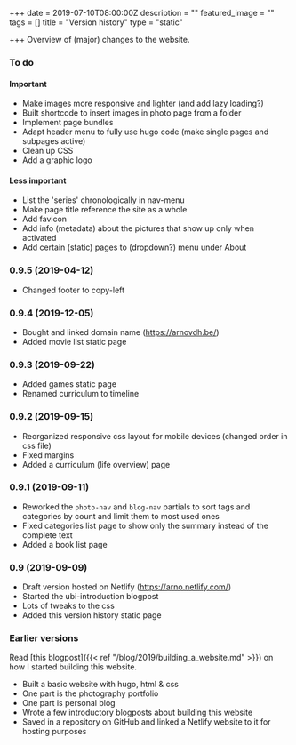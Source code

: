+++
date = 2019-07-10T08:00:00Z
description = ""
featured_image = ""
tags = []
title = "Version history"
type = "static"

+++
Overview of (major) changes to the website.

### To do

#### Important

* Make images more responsive and lighter (and add lazy loading?)
* Built shortcode to insert images in photo page from a folder
* Implement page bundles
* Adapt header menu to fully use hugo code (make single pages and subpages active)
* Clean up CSS
* Add a graphic logo

#### Less important

* List the 'series' chronologically in nav-menu
* Make page title reference the site as a whole
* Add favicon
* Add info (metadata) about the pictures that show up only when activated
* Add certain (static) pages to (dropdown?) menu under About

### 0.9.5 (2019-04-12)

* Changed footer to copy-left

### 0.9.4 (2019-12-05)

* Bought and linked domain name (https://arnovdh.be/)
* Added movie list static page

### 0.9.3 (2019-09-22)

* Added games static page
* Renamed curriculum to timeline

### 0.9.2 (2019-09-15)

* Reorganized responsive css layout for mobile devices (changed order in css file)
* Fixed margins
* Added a curriculum (life overview) page

### 0.9.1 (2019-09-11)

* Reworked the `photo-nav` and `blog-nav` partials to sort tags and categories by count and limit them to most used ones
* Fixed categories list page to show only the summary instead of the complete text
* Added a book list page

### 0.9 (2019-09-09)

* Draft version hosted on Netlify (https://arno.netlify.com/)
* Started the ubi-introduction blogpost
* Lots of tweaks to the css
* Added this version history static page

### Earlier versions

Read \[this blogpost\]({{< ref "/blog/2019/building_a_website.md" >}}) on how I started building this website.

* Built a basic website with hugo, html & css
* One part is the photography portfolio
* One part is personal blog
* Wrote a few introductory blogposts about building this website
* Saved in a repository on GitHub and linked a Netlify website to it for hosting purposes